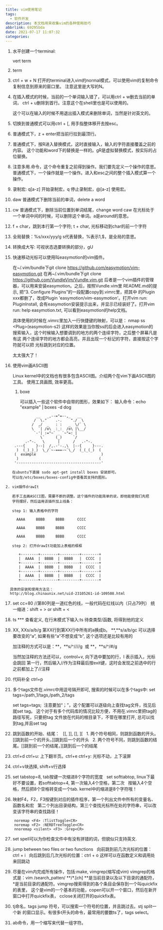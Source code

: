 ```yaml
---
title: vim使用笔记
tags:
  - 软件开发
description: 本文档用来收集vim的各种使用技巧
abbrlink: 69295bda
date: 2021-07-17 11:07:32
categories:
---
```


1. 水平创建一个terminal:

   vert term

2. term

3. ctrl + w + N
   打开的terminal进入vim的normal模式，可以使用vim的复制命令复制信息到原来的窗口里。
   注意这里是大写的N。

4. 在插入模式的时候，当前的一个单词输入错了，可以用ctrl + w删去当前的单词，
   ctrl + u删除到首行。注意这个在shell里也是可以使用的。

   这个可以在输入的时候不用退出插入模式来删除单词，当然是针对英文的。

5. 切换到普通模式可以用ctrl + [, 用手指整体移开去按esc。

6. 普通模式下，z + enter把当前行拉到最顶行。

7. 普通模式下，按R进入替换模式，这时直接输入，输入的字符直接覆盖之前的内容。
   这个功能和word下的替换是一样的。gR是虚拟替换模式，按实际的占位替换。

8. 注意多用.命令，这个命令重复之前得到操作。我们要先定义一个操作的意思。
   普通模式下，一个操作就是一个操作。进入和esc之间的整个插入模式算一个操作。

9. 录制宏: q[a-z] 开始录制宏，q 停止录制宏，@[a-z] 使用宏。

10. daw 普通模式下删除当前的单词，delete a word 

11. cw 普通模式下，删除当前位置到单词结尾，change word
    caw 在光标处于一个单词中间的时候，可以删除这个单词。a是around的意思。

12. f + char，跳到本行第一个字符; t + char, 光标移动到char的前一个字符

13. 全局替换：%s/xxx/yyy/g
    s代表替换，%表示1,$，是全局的意思。

14. 转换成大写: 可视状态选要转换的部分，gU

15. 快速移动光标可以使用叫easymotion的vim插件。
    
    在\~/.vim/bundle下git clone https://github.com/easymotion/vim-easymotion.git
    在再\~/.vim/bundle下git clone https://github.com/VundleVim/Vundle.vim.git
    后者是一个vim插件的管理器，可以用来安装easymotion。之后，按照Vundle.vim里
    README.md的提示, 把“3. Configure Plugins”的一段配置copy到.vimrc里，把其中
    的Plugin xxx都删了，改成Plugin 'easymotion/vim-easymotion'。打开vim run:
    PluginInstall, 会有easymotion安装提示出来，并显示已经装好了。打开vim run:
    help easymotion.txt, 可以看到easymotion的help文档。

    具体使用的时候在.vimrc里加入一行快捷键的映射，可以是：
    nmap ss \<Plug\>(easymotion-s2)  这样的效果是当你按ss的后会进入easymotion的
    搜索输入，这个时候输入想要调到的地方的两个连续字符，之后整个屏幕凡是有这
    两个连续字符的地方都会高亮，并且出现一个标记的字符，直接按这个字符就可以把
    光标跳到对应的位置。

    太太强大了！

16. 使用vim画ASCII图

    Linux kernel中的文档也有很多包含ASCII图。介绍两个在vim下画ASCII图的工具。
    使用工具画图, 效率更高。

    1. boxe 
   
       可以插入一些这个软件中自带的图形，效果如下：
       输入命令：echo "example" | boxes -d dog
```
              __   _,--="=--,_   __
             /  \."    .-.    "./  \
            /  ,/  _   : :   _  \/` \
            \  `| /o\  :_:  /o\ |\__/
             `-'| :="~` _ `~"=: |
                \`     (_)     `/
         .-"-.   \      |      /   .-"-.
    .---{     }--|  /,.-'-.,\  |--{     }---.
     )  (_)_)_)  \_/`~-===-~`\_/  (_(_(_)  (
    (  example                              )
     )                                     (
    '---------------------------------------'
```
       在ubuntu下直接 sudo apt-get install boxes 安装即可。
       可以在/etc/boxes/boxes-config中查看其支持的图形。

    2. vim插件drawIt

       若手工去画ASCCI图，需要不断的调整。这个插件的功能简单的说，即他能使我们先把
       字符摆好，然后运用该插件加上线条：

       step 1: 输入表格中的字符

         AAAA     BBBB     BBBB      CCCC

         AAAA     BBBB     BBBB      CCCC

         AAAA     BBBB     BBBB      CCCC

       step 2: 打开drawIt功能加上表格的框框
```
      +--------+--------+---------+--------+
      |  AAAA  |  BBBB  |  BBBB   |  CCCC  |
      +--------+--------+---------+--------+
      |  AAAA  |  BBBB  |  BBBB   |  CCCC  |
      +--------+--------+---------+--------+
      |  AAAA  |  BBBB  |  BBBB   |  CCCC  |
      +--------+--------+---------+--------+
```
      具体的安装和使用方法见：
      http://blog.chinaunix.net/uid-23105261-id-109508.html

17. set cc=80 //第80列是一道红色的线，一般代码在红线以内（只占79列）
    统一缩进：shift + > or shift + < 

18. ts *** 查看定义, 在行末模式下输入:ts 待查类型/函数, 将得到他的定义


19. XX, XXs/a/b/g 第XX行到第XX行中所有的a换成b。
    **,**s/a/b/gc 可以选择要改变的“a”, 如果有些“a”不想变成“b”, 这个选项还是比较有用的

    加注释的方式可以是：**，**s/^/\/\//g  或 **，**s/^/#/g

    当然加注释的方法还可以，control+v, 向下选中要加的行，I 表示插入，光标会跳回
    第一行，然后输入//作为注释最后按exit键，这时会发现之前选中的行之前都加上了//注释

20. 代码补全 ctrl+p
 
21. 多个tags文件在.vimrc中用逗号隔开即可, 搜索的时候可以在多个tags中:
    set tags=/path_1/tags,/path_2/tags

    set tags=tags;  注意要加“；”，这个配置可以逐级向上查找tag文件，找见后就set tag。
    这个对于有多个代码库的情况比较方便，不用在.vimrc里把tag的路径写死，只要把tag
    文件放在代码的根目录下，不管在哪里打开, 总可以找到tag,并且set tag

22. 跳到函数的开始、结尾：
    [[, ]], [], ][
    1. 两个符号相同，则跳到函数的开头。[[跳到前一个的开头，]]跳到后一个的开头
    2. 两个符号不同，则跳到函数的结尾。[]跳到前一个的结尾，][跳到后一个的结尾

23. ctrl+d ctrl+u: 上下翻半页。ctrl+e ctrl+y: 光标不动，上下滚屏

24. ctrl+v块选择, shift+v行选择

25. set tabstop=8, tab按键一次缩进8个字符的宽度
    set softtabtop, linux下最好不要设置，若softtabtop=4, 第一次输入4个空格，第二次
    按输入4个空格，然后把8个空格转变成一个tab. kernel中的缩进是8个字符哦！

26. 映射F4，F2，F3按键到对应的插件程序，第一个列出文件中所有的变量名、函数名和宏
    第二个列出目录结构，第三个查找光标所在处的字符串，可以改变该字符串的查找路径！
```
    noremap <F4> :TlistToggle<CR>
    noremap <F2> :NERDTreeToggle<CR>
    nnoremap <silent> <F3> :Grep<CR>
```

27. set spell可以为你检查文件中有没有拼错的词，但貌似只支持英文. 

28. jump between two files or two functions
    向前跳到前几次光标的位置：ctrl + i
    向后跳到后几次光标的位置：ctrl + o 这样可以在函数定义和调用处来回跳动

29. 尽量在vim内完成所有操作，包括:make, vimgrep(缩写成vim)
    vimgrep的格式是：vim /search_patten/ **/*.[ch] **是当前目录以及以下目录的通配符，
    *是当前目录的通配符。vimgrep搜索得到的各个条目会保存到一个叫quickfix的表里，
    这个是vim的一个基本的功能，copen可以开一个窗口，然后在新开窗口中打开quickfix表，
    cclose关闭打开的quickfix表。

30. tj命名，tags jump 符号，可以搜索一个符号的位置，并且跳过去。stj split一个新
    的窗口显示。有很多t开头的命令，最常用的要数ts了，tags select。

31. ab命令，用一个缩写来代替一组字符。
